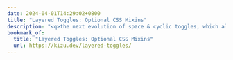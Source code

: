 ```yaml
---
date: 2024-04-01T14:29:02+0800
title: "Layered Toggles: Optional CSS Mixins"
description: "<q>the next evolution of space & cyclic toggles, which allows us to create and apply optional mixins in CSS with the help of custom cascade layers</q>"
bookmark_of:
  title: "Layered Toggles: Optional CSS Mixins"
  url: https://kizu.dev/layered-toggles/
---
```

